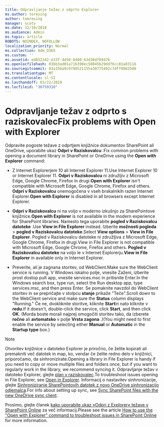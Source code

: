 ```yaml
---
title: Odpravljanje težav z odprto Explorer
ms.author: toresing
author: tomresing
manager: scotv
ms.date: 12/10/2018
ms.audience: Admin
ms.topic: article
ROBOTS: NOINDEX, NOFOLLOW
localization_priority: Normal
ms.collection: Adm_O365
ms.custom: ''
ms.assetid: ed852342-e33f-4450-8400-63d30df09476
ms.openlocfilehash: 03bb3ad01a716390ec50845b29ddf6cc81a83116
ms.sourcegitcommit: 03a156a9c9740521155a30775492c7dff0982588
ms.translationtype: MT
ms.contentlocale: sl-SI
ms.lasthandoff: 03/22/2019
ms.locfileid: "30759310"
---
```

# <a name="fix-problems-with-open-with-explorer"></a><span data-ttu-id="d88ea-102">Odpravljanje težav z odprto s raziskovalec</span><span class="sxs-lookup"><span data-stu-id="d88ea-102">Fix problems with Open with Explorer</span></span>

<span data-ttu-id="d88ea-103">Odpravite pogoste težave z odprtjem knjižnice dokumentov SharePoint ali OneDrive, uporabite ukaz **Odpri v Raziskovalcu** :</span><span class="sxs-lookup"><span data-stu-id="d88ea-103">Fix common problems with opening a document library in SharePoint or OneDrive using the **Open with Explorer** command:</span></span> 
  
- <span data-ttu-id="d88ea-104">Z Internet Explorerjem 10 ali Internet Explorer 11.</span><span class="sxs-lookup"><span data-stu-id="d88ea-104">Use Internet Explorer 10 or Internet Explorer 11.</span></span> <span data-ttu-id="d88ea-105">**Odpri v Raziskovalcu** ni združljiv z Microsoft Edge, Google Chrome, Firefox in drugi.</span><span class="sxs-lookup"><span data-stu-id="d88ea-105">**Open with Explorer** isn't compatible with Microsoft Edge, Google Chrome, Firefox and others.</span></span> <span data-ttu-id="d88ea-106">**Odpri v Raziskovalcu** onemogočena v vseh brskalnikih razen Internet Explorer.</span><span class="sxs-lookup"><span data-stu-id="d88ea-106">**Open with Explorer** is disabled in all browsers except Internet Explorer.</span></span> 
    
- <span data-ttu-id="d88ea-107">**Odpri v Raziskovalcu** ni na voljo v moderno izkušnjo za SharePointove knjižnice.</span><span class="sxs-lookup"><span data-stu-id="d88ea-107">**Open with Explorer** is not available in the modern experience for SharePoint libraries.</span></span> <span data-ttu-id="d88ea-108">Namesto tega uporabite **pogled v Raziskovalcu datoteke** .</span><span class="sxs-lookup"><span data-stu-id="d88ea-108">Use **View in File Explorer** instead.</span></span> <span data-ttu-id="d88ea-109">Izberite **možnosti pogleda** \> **pogled v Raziskovalcu datoteke**.</span><span class="sxs-lookup"><span data-stu-id="d88ea-109">Select **View options** \> **View in File Explorer**.</span></span> <span data-ttu-id="d88ea-110">Pogled v Raziskovalcu datoteke ni združljiva z Microsoft Edge, Google Chrome, Firefox in drugi.</span><span class="sxs-lookup"><span data-stu-id="d88ea-110">View in File Explorer is not compatible with Microsoft Edge, Google Chrome, Firefox and others.</span></span> <span data-ttu-id="d88ea-111">**Pogled v Raziskovalcu datoteke** na voljo le v Internet Explorerju.</span><span class="sxs-lookup"><span data-stu-id="d88ea-111">**View in File Explorer** in available only in Internet Explorer.</span></span> 
    
- <span data-ttu-id="d88ea-112">Preverite, ali je zagnana storitev, od WebClient.</span><span class="sxs-lookup"><span data-stu-id="d88ea-112">Make sure the WebClient service is running.</span></span> <span data-ttu-id="d88ea-113">V Windows iskalno polje, vnesite Zaženi, izberite prost dostop pult app, vnesite services.msc in pritisnite Enter.</span><span class="sxs-lookup"><span data-stu-id="d88ea-113">In the Windows search box, type run, select the Run desktop app, type services.msc, and then press Enter.</span></span> <span data-ttu-id="d88ea-114">Se pomaknite navzdol do WebClient storitev in se prepričajte v stolpcu **stanje** prikaže "Teče".</span><span class="sxs-lookup"><span data-stu-id="d88ea-114">Scroll down to the WebClient service and make sure the **Status** column displays "Running."</span></span> <span data-ttu-id="d88ea-115">Če ne, dvokliknite storitve, kliknite **Start**in nato kliknite v **redu**.</span><span class="sxs-lookup"><span data-stu-id="d88ea-115">If it doesn't, double-click the service, click **Start**, and then click **OK**.</span></span> <span data-ttu-id="d88ea-116">(Morda boste morali najprej omogočiti storitev tako, da izberete **ročno** ali **avtomatsko** v polje **Vrsta zagona** .)</span><span class="sxs-lookup"><span data-stu-id="d88ea-116">(You might need to first enable the service by selecting either **Manual** or **Automatic** in the **Startup type** box.)</span></span> 
    
> [!NOTE]
> <span data-ttu-id="d88ea-117">Otvoritev knjižnice v datoteko Explorer je priročno, če želite kopirati ali premakniti več datotek in map, ko, vendar če želite redno delo v knjižnici, priporočamo, da sinhronizirate.</span><span class="sxs-lookup"><span data-stu-id="d88ea-117">Opening a library in File Explorer is handy if you need to copy or move multiple files and folders once, but if you want to regularly work in the library, we recommend syncing it.</span></span> <span data-ttu-id="d88ea-118">Odpravljanje težav v datoteko Explorer, glejte [plan v raziskovalec](https://go.microsoft.com/fwlink/?linkid=871665).</span><span class="sxs-lookup"><span data-stu-id="d88ea-118">To troubleshoot issues opening in File Explorer, see [Open in Explorer](https://go.microsoft.com/fwlink/?linkid=871665).</span></span> <span data-ttu-id="d88ea-119">Informacij o nastavitev sinhronizacije, glejte [Sinhroniziranje SharePointovih datotek z novo OneDrive sinhronizacijo odjemalca](https://go.microsoft.com/fwlink/?linkid=871666).</span><span class="sxs-lookup"><span data-stu-id="d88ea-119">For info about setting up sync, see [Sync SharePoint files with the new OneDrive sync client](https://go.microsoft.com/fwlink/?linkid=871666).</span></span>
  
<span data-ttu-id="d88ea-120">Prosimo, glejte članek [kako uporabite ukaz »Odpri z Explorer« težave v SharePoint Online](https://support.office.com/article/How-to-use-the-Open-with-Explorer-command-to-troubleshoot-issues-in-SharePoint-Online-87155331-0c92-4224-a4c1-da5c21c4ade4) za več informacij.</span><span class="sxs-lookup"><span data-stu-id="d88ea-120">Please see the article [How to use the "Open with Explorer" command to troubleshoot issues in SharePoint Online](https://support.office.com/article/How-to-use-the-Open-with-Explorer-command-to-troubleshoot-issues-in-SharePoint-Online-87155331-0c92-4224-a4c1-da5c21c4ade4) for more information.</span></span> 
  

